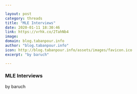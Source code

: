 ```yaml
---

layout: post
category: threads
title: "MLE Interviews"
date: 2020-01-11 18:30:46
link: https://vrhk.co/2TahNb4
image: 
domain: blog.tabanpour.info
author: "blog.tabanpour.info"
icon: http://blog.tabanpour.info/assets/images/favicon.ico
excerpt: "by baruch"

---
```


### MLE Interviews

by baruch